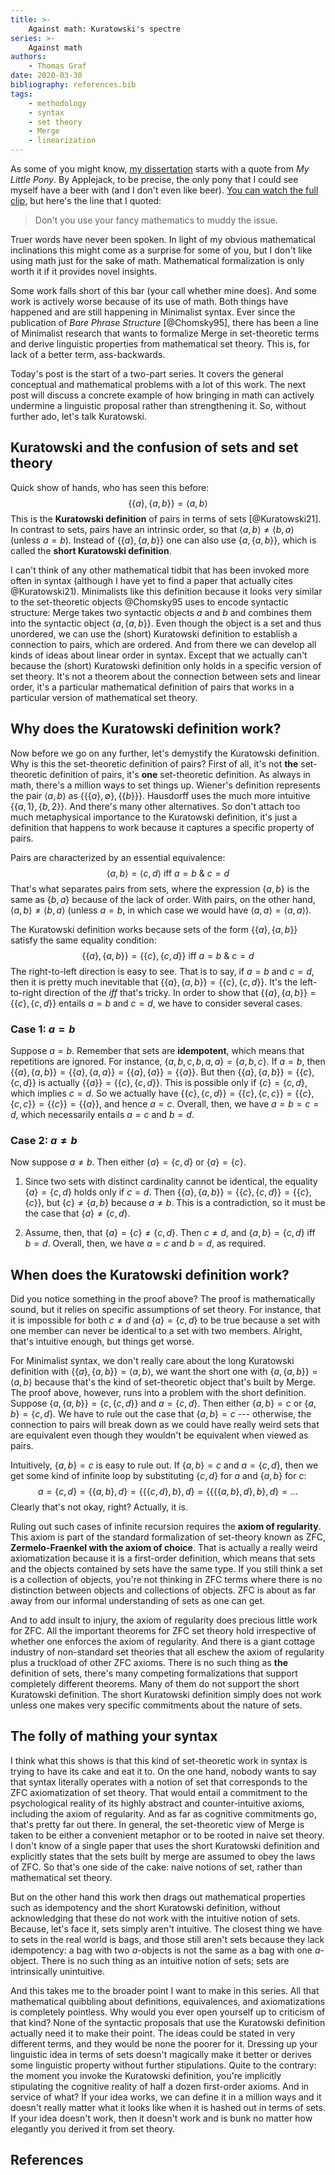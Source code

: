 ```yaml
---
title: >-
    Against math: Kuratowski's spectre
series: >-
    Against math
authors:
    - Thomas Graf
date: 2020-03-30
bibliography: references.bib
tags:
    - methodology
    - syntax
    - set theory
    - Merge
    - linearization
---
```


<!-- START_SUMMARY_BLOCK -->
As some of you might know, [my dissertation](https://thomasgraf.net/output/graf13thesis.html) starts with a quote from *My Little Pony*.
By Applejack, to be precise, the only pony that I could see myself have a beer with (and I don't even like beer).
[You can watch the full clip,](https://youtu.be/k3NkMTV9r5U) but here's the line that I quoted:

> Don't you use your fancy mathematics to muddy the issue.

Truer words have never been spoken.
In light of my obvious mathematical inclinations this might come as a surprise for some of you, but I don't like using math just for the sake of math.
Mathematical formalization is only worth it if it provides novel insights. 
<!-- END_SUMMARY_BLOCK -->

Some work falls short of this bar (your call whether mine does).
And some work is actively worse because of its use of math.
Both things have happened and are still happening in Minimalist syntax.
Ever since the publication of *Bare Phrase Structure* [@Chomsky95], there has been a line of Minimalist research that wants to formalize Merge in set-theoretic terms and derive linguistic properties from mathematical set theory.
This is, for lack of a better term, ass-backwards.

Today's post is the start of a two-part series.
It covers the general conceptual and mathematical problems with a lot of this work.
The next post will discuss a concrete example of how bringing in math can actively undermine a linguistic proposal rather than strengthening it.
So, without further ado, let's talk Kuratowski.


## Kuratowski and the confusion of sets and set theory

Quick show of hands, who has seen this before:
$$\{ \{a\}, \{a, b\}\} = \langle a, b \rangle$$
This is the **Kuratowski definition** of pairs in terms of sets [@Kuratowski21].
In contrast to sets, pairs have an intrinsic order, so that $\langle a, b \rangle \neq \langle b, a \rangle$ (unless $a = b$).
Instead of $\{ \{a\}, \{a, b\} \}$ one can also use $\{ a, \{a, b\} \}$, which is called the **short Kuratowski definition**.

I can't think of any other mathematical tidbit that has been invoked more often in syntax (although I have yet to find a paper that actually cites @Kuratowski21). 
Minimalists like this definition because it looks very similar to the set-theoretic objects @Chomsky95 uses to encode syntactic structure:
Merge takes two syntactic objects $a$ and $b$ and combines them into the syntactic object $\{ a, \{a, b\} \}$.
Even though the object is a set and thus unordered, we can use the (short) Kuratowski definition to establish a connection to pairs, which are ordered.
And from there we can develop all kinds of ideas about linear order in syntax.
Except that we actually can't because the (short) Kuratowski definition only holds in a specific version of set theory.
It's not a theorem about the connection between sets and linear order, it's a particular mathematical definition of pairs that works in a particular version of mathematical set theory.


## Why does the Kuratowski definition work?

Now before we go on any further, let's demystify the Kuratowski definition.
Why is this the set-theoretic definition of pairs?
First of all, it's not **the** set-theoretic definition of pairs, it's **one** set-theoretic definition.
As always in math, there's a million ways to set things up.
Wiener's definition represents the pair $\langle a, b \rangle$ as $\{ \{ \{a\}, \emptyset \}, \{\{b\}\} \}$.
Hausdorff uses the much more intuitive $\{ \{a, 1\}, \{b, 2\} \}$.
And there's many other alternatives.
So don't attach too much metaphysical importance to the Kuratowski definition, it's just a definition that happens to work because it captures a specific property of pairs.

Pairs are characterized by an essential equivalence:
$$\langle a, b \rangle = \langle c, d \rangle \text{ iff } a = b\ \&\ c = d$$
That's what separates pairs from sets, where the expression $\{ a, b \}$ is the same as $\{ b, a \}$ because of the lack of order.
With pairs, on the other hand, $\langle a, b \rangle \neq \langle b , a \rangle$ (unless $a = b$, in which case we would have $\langle a, a \rangle = \langle a, a \rangle$).

The Kuratowski definition works because sets of the form $\{ \{a\}, \{a, b\} \}$ satisfy the same equality condition:
$$\{ \{a\}, \{a,b\} \} = \{ \{c\}, \{c,d\} \} \text{ iff } a = b\ \&\ c = d$$
The right-to-left direction is easy to see.
That is to say, if $a = b$ and $c = d$, then it is pretty much inevitable that $\{ \{a\}, \{a,b\} \} = \{ \{c\}, \{c,d\} \}$.
It's the left-to-right direction of the *iff* that's tricky.
In order to show that $\{ \{a\}, \{a,b\} \} = \{ \{c\}, \{c,d\} \}$ entails $a = b$ and $c = d$, we have to consider several cases.

### Case 1: $a = b$

Suppose $a = b$.
Remember that sets are **idempotent**, which means that repetitions are ignored.
For instance, $\{ a, b, c, b, a, a \} = \{a, b, c\}$.
If $a = b$, then $\{ \{a\}, \{a,b\} \} = \{ \{a\}, \{a, a\} \} = \{ \{a\}, \{a\} \} = \{ \{a\} \}$.
But then $\{ \{a\}, \{a,b\} \} = \{ \{c\}, \{c,d\} \}$ is actually $\{ \{a\} \} = \{ \{c\}, \{c,d\} \}$.
This is possible only if $\{ c \} = \{c ,d\}$, which implies $c = d$.
So we actually have $\{ \{c\}, \{c,d\} \} = \{ \{c\}, \{c,c\} \} = \{ \{c\}, \{c,c\} \} = \{\{c\}\} = \{\{a\}\}$, and hence $a = c$.
Overall, then, we have $a = b = c = d$, which necessarily entails $a = c$ and $b = d$.

### Case 2: $a \neq b$

Now suppose $a \neq b$.
Then either $\{a\} = \{c,d\}$ or $\{a\} = \{c\}$.

1. Since two sets with distinct cardinality cannot be identical, the equality $\{a\} = \{c,d\}$ holds only if $c = d$.
   Then $\{ \{a\}, \{a,b\} \} = \{ \{c\}, \{c,d\} \} = \{ \{c\}, \{c\} \}$, but $\{c\} \neq \{a, b\}$ because $a \neq b$.
   This is a contradiction, so it must be the case that $\{a\} \neq \{c,d\}$.

1. Assume, then, that $\{a\} = \{c\} \neq \{c,d\}$.
   Then $c \neq d$, and $\{a, b\} = \{c, d\}$ iff $b = d$.
   Overall, then, we have $a = c$ and $b = d$, as required.


## When does the Kuratowski definition work?

Did you notice something in the proof above?
The proof is mathematically sound, but it relies on specific assumptions of set theory.
For instance, that it is impossible for both $c \neq d$ and $\{a\} = \{c,d\}$ to be true because a set with one member can never be identical to a set with two members.
Alright, that's intuitive enough, but things get worse.

For Minimalist syntax, we don't really care about the long Kuratowski definition with $\{ \{a\}, \{a,b\} \} = \langle a,b \rangle$, we want the short one with $\{ a, \{a, b\} \} = \langle a,b \rangle$ because that's the kind of set-theoretic object that's built by Merge.
The proof above, however, runs into a problem with the short definition.
Suppose $\{a, \{a, b\}\} = \{c, \{c,d\} \}$ and $a = \{c, d\}$.
Then either $\{a, b\} = c$ or $\{a, b\} = \{c, d\}$.
We have to rule out the case that $\{a, b\} = c$ --- otherwise, the connection to pairs will break down as we could have really weird sets that are equivalent even though they wouldn't be equivalent when viewed as pairs.

Intuitively, $\{a, b\} = c$ is easy to rule out.
If $\{a, b\} = c$ and $a = \{c, d\}$, then we get some kind of infinite loop by substituting $\{c, d\}$ for $a$ and $\{a, b\}$ for $c$:
$$a = \{c, d\} = \{ \{a, b\}, d \} = \{ \{ \{c,d\}, b \}, d \} = \{ \{ \{ \{a, b\}, d\}, b\}, d\} = \ldots$$
Clearly that's not okay, right?
Actually, it is.

Ruling out such cases of infinite recursion requires the **axiom of regularity**.
This axiom is part of the standard formalization of set-theory known as ZFC, **Zermelo-Fraenkel with the axiom of choice**.
That is actually a really weird axiomatization because it is a first-order definition, which means that sets and the objects contained by sets have the same type.
If you still think a set is a collection of objects, you're not thinking in ZFC terms where there is no distinction between objects and collections of objects.
ZFC is about as far away from our informal understanding of sets as one can get.

And to add insult to injury, the axiom of regularity does precious little work for ZFC.
All the important theorems for ZFC set theory hold irrespective of whether one enforces the axiom of regularity.
And there is a giant cottage industry of non-standard set theories that all eschew the axiom of regularity plus a truckload of other ZFC axioms.
There is no such thing as **the** definition of sets, there's many competing formalizations that support completely different theorems.
Many of them do not support the short Kuratowski definition.
The short Kuratowski definition simply does not work unless one makes very specific commitments about the nature of sets.


## The folly of mathing your syntax

I think what this shows is that this kind of set-theoretic work in syntax is trying to have its cake and eat it to.
On the one hand, nobody wants to say that syntax literally operates with a notion of set that corresponds to the ZFC axiomatization of set theory.
That would entail a commitment to the psychological reality of its highly abstract and counter-intuitive axioms, including the axiom of regularity.
And as far as cognitive commitments go, that's pretty far out there.
In general, the set-theoretic view of Merge is taken to be either a convenient metaphor or to be rooted in naive set theory.
I don't know of a single paper that uses the short Kuratowski definition and explicitly states that the sets built by merge are assumed to obey the laws of ZFC.
So that's one side of the cake: naive notions of set, rather than mathematical set theory.

But on the other hand this work then drags out mathematical properties such as idempotency and the short Kuratowski definition, without acknowledging that these do not work with the intuitive notion of sets.
Because, let's face it, sets simply aren't intuitive.
The closest thing we have to sets in the real world is bags, and those still aren't sets because they lack idempotency: a bag with two $a$-objects is not the same as a bag with one $a$-object.
There is no such thing as an intuitive notion of sets; sets are intrinsically unintuitive.

And this takes me to the broader point I want to make in this series.
All that mathematical quibbling about definitions, equivalences, and axiomatizations is completely pointless.
Why would you ever open yourself up to criticism of that kind?
None of the syntactic proposals that use the Kuratowski definition actually need it to make their point.
The ideas could be stated in very different terms, and they would be none the poorer for it.
Dressing up your linguistic idea in terms of sets doesn't magically make it better or derives some linguistic property without further stipulations.
Quite to the contrary: the moment you invoke the Kuratowski definition, you're implicitly stipulating the cognitive reality of half a dozen first-order axioms.
And in service of what?
If your idea works, we can define it in a million ways and it doesn't really matter what it looks like when it is hashed out in terms of sets.
If your idea doesn't work, then it doesn't work and is bunk no matter how elegantly you derived it from set theory.

## References
